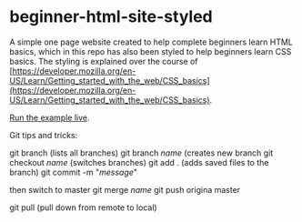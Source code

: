 # beginner-html-site-styled
A simple one page website created to help complete beginners learn HTML basics, which in this repo has also been styled to help beginners learn CSS basics. The styling is explained over the course of [https://developer.mozilla.org/en-US/Learn/Getting_started_with_the_web/CSS_basics](https://developer.mozilla.org/en-US/Learn/Getting_started_with_the_web/CSS_basics).

[Run the example live](http://mdn.github.io/beginner-html-site-styled/).

Git tips and tricks:

git branch  (lists all branches)
git branch *name* (creates new branch
git checkout *name* (switches branches) 
git add . (adds saved files to the branch)
git commit -m "*message*" 

then switch to master
git merge *name*
git push origina master

git pull   (pull down from remote to local)
